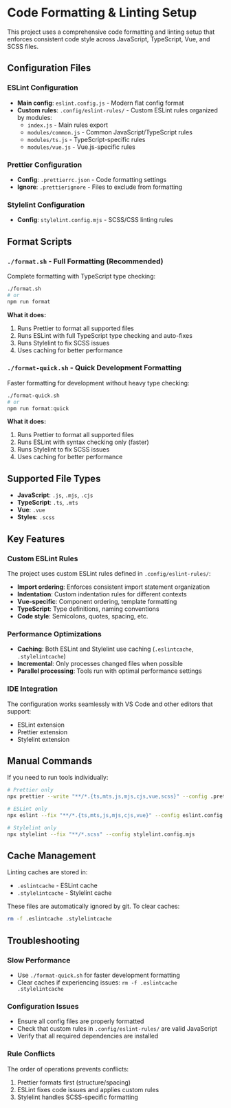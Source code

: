 # Code Formatting & Linting Setup

This project uses a comprehensive code formatting and linting setup that enforces consistent code style across JavaScript, TypeScript, Vue, and SCSS files.

## Configuration Files

### ESLint Configuration

- **Main config**: `eslint.config.js` - Modern flat config format
- **Custom rules**: `.config/eslint-rules/` - Custom ESLint rules organized by modules:
  - `index.js` - Main rules export
  - `modules/common.js` - Common JavaScript/TypeScript rules
  - `modules/ts.js` - TypeScript-specific rules
  - `modules/vue.js` - Vue.js-specific rules

### Prettier Configuration

- **Config**: `.prettierrc.json` - Code formatting settings
- **Ignore**: `.prettierignore` - Files to exclude from formatting

### Stylelint Configuration

- **Config**: `stylelint.config.mjs` - SCSS/CSS linting rules

## Format Scripts

### `./format.sh` - Full Formatting (Recommended)

Complete formatting with TypeScript type checking:

```bash
./format.sh
# or
npm run format
```

**What it does:**

1. Runs Prettier to format all supported files
2. Runs ESLint with full TypeScript type checking and auto-fixes
3. Runs Stylelint to fix SCSS issues
4. Uses caching for better performance

### `./format-quick.sh` - Quick Development Formatting

Faster formatting for development without heavy type checking:

```bash
./format-quick.sh
# or
npm run format:quick
```

**What it does:**

1. Runs Prettier to format all supported files
2. Runs ESLint with syntax checking only (faster)
3. Runs Stylelint to fix SCSS issues
4. Uses caching for better performance

## Supported File Types

- **JavaScript**: `.js`, `.mjs`, `.cjs`
- **TypeScript**: `.ts`, `.mts`
- **Vue**: `.vue`
- **Styles**: `.scss`

## Key Features

### Custom ESLint Rules

The project uses custom ESLint rules defined in `.config/eslint-rules/`:

- **Import ordering**: Enforces consistent import statement organization
- **Indentation**: Custom indentation rules for different contexts
- **Vue-specific**: Component ordering, template formatting
- **TypeScript**: Type definitions, naming conventions
- **Code style**: Semicolons, quotes, spacing, etc.

### Performance Optimizations

- **Caching**: Both ESLint and Stylelint use caching (`.eslintcache`, `.stylelintcache`)
- **Incremental**: Only processes changed files when possible
- **Parallel processing**: Tools run with optimal performance settings

### IDE Integration

The configuration works seamlessly with VS Code and other editors that support:

- ESLint extension
- Prettier extension
- Stylelint extension

## Manual Commands

If you need to run tools individually:

```bash
# Prettier only
npx prettier --write "**/*.{ts,mts,js,mjs,cjs,vue,scss}" --config .prettierrc.json

# ESLint only
npx eslint --fix "**/*.{ts,mts,js,mjs,cjs,vue}" --config eslint.config.js

# Stylelint only
npx stylelint --fix "**/*.scss" --config stylelint.config.mjs
```

## Cache Management

Linting caches are stored in:

- `.eslintcache` - ESLint cache
- `.stylelintcache` - Stylelint cache

These files are automatically ignored by git. To clear caches:

```bash
rm -f .eslintcache .stylelintcache
```

## Troubleshooting

### Slow Performance

- Use `./format-quick.sh` for faster development formatting
- Clear caches if experiencing issues: `rm -f .eslintcache .stylelintcache`

### Configuration Issues

- Ensure all config files are properly formatted
- Check that custom rules in `.config/eslint-rules/` are valid JavaScript
- Verify that all required dependencies are installed

### Rule Conflicts

The order of operations prevents conflicts:

1. Prettier formats first (structure/spacing)
2. ESLint fixes code issues and applies custom rules
3. Stylelint handles SCSS-specific formatting
